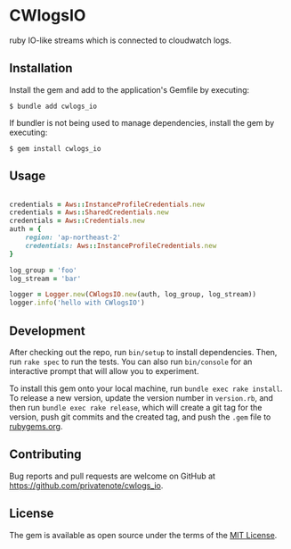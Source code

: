 # CWlogsIO

ruby IO-like streams which is connected to cloudwatch logs.

## Installation

Install the gem and add to the application's Gemfile by executing:

    $ bundle add cwlogs_io

If bundler is not being used to manage dependencies, install the gem by executing:

    $ gem install cwlogs_io

## Usage

```ruby

credentials = Aws::InstanceProfileCredentials.new
credentials = Aws::SharedCredentials.new
credentials = Aws::Credentials.new
auth = {
    region: 'ap-northeast-2'
    credentials: Aws::InstanceProfileCredentials.new
}

log_group = 'foo'
log_stream = 'bar'

logger = Logger.new(CWlogsIO.new(auth, log_group, log_stream))
logger.info('hello with CWlogsIO')
```

## Development

After checking out the repo, run `bin/setup` to install dependencies. Then, run `rake spec` to run the tests. You can also run `bin/console` for an interactive prompt that will allow you to experiment.

To install this gem onto your local machine, run `bundle exec rake install`. To release a new version, update the version number in `version.rb`, and then run `bundle exec rake release`, which will create a git tag for the version, push git commits and the created tag, and push the `.gem` file to [rubygems.org](https://rubygems.org).

## Contributing

Bug reports and pull requests are welcome on GitHub at https://github.com/privatenote/cwlogs_io.

## License

The gem is available as open source under the terms of the [MIT License](https://opensource.org/licenses/MIT).
